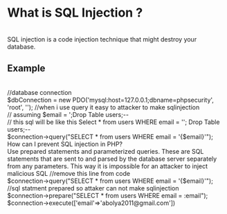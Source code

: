 <h1>What is SQL Injection ?</h1>  </br>
SQL injection is a code injection technique that might destroy your database.
<h2>Example</h2><br> 
//database connection  <br>
$dbConnection = new PDO('mysql:host=127.0.0.1;dbname=phpsecurity', 'root', '');  
//when i use query it easy to attacker to make sqlinjection <br>
// assuming $email = ';Drop Table users;-- <br>
// this sql will be like this  Select * from users WHERE email = ''; Drop Table users;-- <br>
$connection->query("SELECT * from users WHERE email = '{$email}'");<br>
How can I prevent SQL injection in PHP? <br>
Use prepared statements and parameterized queries. These are SQL statements that are sent to and parsed by the database server separately from any parameters. This way it is impossible for an attacker to inject malicious SQL 
//remove this line from code <br>
$connection->query("SELECT * from users WHERE email = '{$email}'");<br>
//sql statment prepared so attaker can not make sqlinjection  <br>
$connection->prepare("SELECT * from users WHERE email = :email"); <br>
$connection->execute(['email'=>'abolya2011@gmail.com'])

 